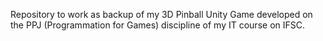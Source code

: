 Repository to work as backup of my 3D Pinball Unity Game developed on the PPJ (Programmation for Games) discipline of my IT course on IFSC.
